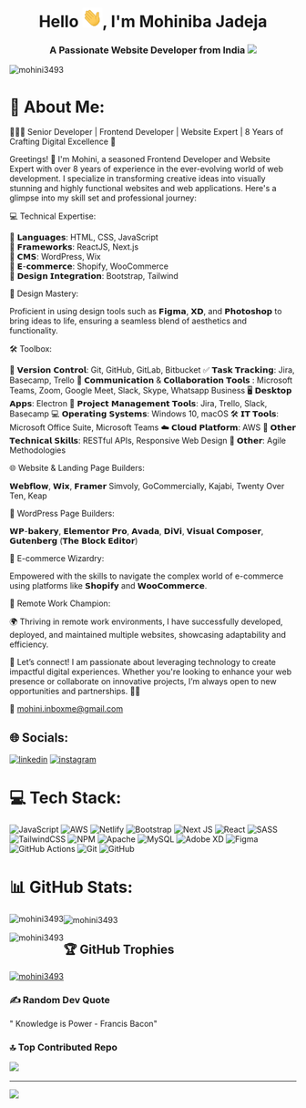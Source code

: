 <h1 align="center">Hello <img src="https://raw.githubusercontent.com/ABSphreak/ABSphreak/master/gifs/Hi.gif" width="35">, I'm Mohiniba Jadeja</h1>
<h3 align="center">A Passionate Website Developer from India <img src="https://cdn.jsdelivr.net/gh/hampusborgos/country-flags@main/svg/in.svg" width="20px"></h3>

<p align="left"> <img src="https://komarev.com/ghpvc/?username=mohini3493&label=Profile%20views&color=0e75b6&style=flat" alt="mohini3493" /> </p>

# 💫 About Me:

👩🏻‍💻 Senior Developer | Frontend Developer | Website Expert | 8 Years of Crafting Digital Excellence 🚀

Greetings! 👋 I'm Mohini, a seasoned Frontend Developer and Website Expert with over 8 years of experience in the ever-evolving world of web development. I specialize in transforming creative ideas into visually stunning and highly functional websites and web applications. Here's a glimpse into my skill set and professional journey:

💻 Technical Expertise:

📌 𝗟𝗮𝗻𝗴𝘂𝗮𝗴𝗲𝘀: HTML, CSS, JavaScript<br>
📌 𝗙𝗿𝗮𝗺𝗲𝘄𝗼𝗿𝗸𝘀: ReactJS, Next.js<br>
📌 𝗖𝗠𝗦: WordPress, Wix<br>
📌 𝗘-𝗰𝗼𝗺𝗺𝗲𝗿𝗰𝗲: Shopify, WooCommerce<br>
📌 𝗗𝗲𝘀𝗶𝗴𝗻 𝗜𝗻𝘁𝗲𝗴𝗿𝗮𝘁𝗶𝗼𝗻: Bootstrap, Tailwind

🎨 Design Mastery:

Proficient in using design tools such as 𝗙𝗶𝗴𝗺𝗮, 𝗫𝗗, and 𝗣𝗵𝗼𝘁𝗼𝘀𝗵𝗼𝗽 to bring ideas to life, ensuring a seamless blend of aesthetics and functionality.

🛠️ Toolbox:

🔄 𝗩𝗲𝗿𝘀𝗶𝗼𝗻 𝗖𝗼𝗻𝘁𝗿𝗼𝗹: Git, GitHub, GitLab, Bitbucket
✅ 𝗧𝗮𝘀𝗸 𝗧𝗿𝗮𝗰𝗸𝗶𝗻𝗴: Jira, Basecamp, Trello
💬 𝗖𝗼𝗺𝗺𝘂𝗻𝗶𝗰𝗮𝘁𝗶𝗼𝗻 & 𝗖𝗼𝗹𝗹𝗮𝗯𝗼𝗿𝗮𝘁𝗶𝗼𝗻 𝗧𝗼𝗼𝗹𝘀 : Microsoft Teams, Zoom, Google Meet, Slack, Skype, Whatsapp Business
🖥️ 𝗗𝗲𝘀𝗸𝘁𝗼𝗽 𝗔𝗽𝗽𝘀: Electron
📌 𝗣𝗿𝗼𝗷𝗲𝗰𝘁 𝗠𝗮𝗻𝗮𝗴𝗲𝗺𝗲𝗻𝘁 𝗧𝗼𝗼𝗹𝘀: Jira, Trello, Slack, Basecamp
💻 𝗢𝗽𝗲𝗿𝗮𝘁𝗶𝗻𝗴 𝗦𝘆𝘀𝘁𝗲𝗺𝘀: Windows 10, macOS
🛠 𝗜𝗧 𝗧𝗼𝗼𝗹𝘀: Microsoft Office Suite, Microsoft Teams
☁️ 𝗖𝗹𝗼𝘂𝗱 𝗣𝗹𝗮𝘁𝗳𝗼𝗿𝗺: AWS
🔗 𝗢𝘁𝗵𝗲𝗿 𝗧𝗲𝗰𝗵𝗻𝗶𝗰𝗮𝗹 𝗦𝗸𝗶𝗹𝗹𝘀: RESTful APIs, Responsive Web Design
🚀 𝗢𝘁𝗵𝗲𝗿: Agile Methodologies

🌐 Website & Landing Page Builders:

𝗪𝗲𝗯𝗳𝗹𝗼𝘄, 𝗪𝗶𝘅, 𝗙𝗿𝗮𝗺𝗲𝗿
Simvoly, GoCommercially, Kajabi, Twenty Over Ten, Keap

🚀 WordPress Page Builders:

𝗪𝗣-𝗯𝗮𝗸𝗲𝗿𝘆, 𝗘𝗹𝗲𝗺𝗲𝗻𝘁𝗼𝗿 𝗣𝗿𝗼, 𝗔𝘃𝗮𝗱𝗮, 𝗗𝗶𝗩𝗶, 𝗩𝗶𝘀𝘂𝗮𝗹 𝗖𝗼𝗺𝗽𝗼𝘀𝗲𝗿, 𝗚𝘂𝘁𝗲𝗻𝗯𝗲𝗿𝗴 (𝗧𝗵𝗲 𝗕𝗹𝗼𝗰𝗸 𝗘𝗱𝗶𝘁𝗼𝗿)

🛒 E-commerce Wizardry:

Empowered with the skills to navigate the complex world of e-commerce using platforms like 𝗦𝗵𝗼𝗽𝗶𝗳𝘆 and 𝗪𝗼𝗼𝗖𝗼𝗺𝗺𝗲𝗿𝗰𝗲.

🏡 Remote Work Champion:

🌍 Thriving in remote work environments, I have successfully developed, deployed, and maintained multiple websites, showcasing adaptability and efficiency.

🚀 Let’s connect! I am passionate about leveraging technology to create impactful digital experiences. Whether you're looking to enhance your web presence or collaborate on innovative projects, I’m always open to new opportunities and partnerships. 🤝✨

📧 mohini.inboxme@gmail.com


## 🌐 Socials:
<p><a target="_blank" href="https://www.linkedin.com/in/mohini3493" style="display: inline-block;"><img src="https://img.shields.io/badge/linkedin-logo?style=for-the-badge&logo=linkedin&logoColor=white&color=#0a77b6" alt="linkedin" /></a>
<a target="_blank" href="https://www.instagram.com/webbymohini" style="display: inline-block;"><img src="https://img.shields.io/badge/instagram-logo?style=for-the-badge&logo=instagram&logoColor=white&color=#F35369" alt="instagram" /></a></p>

# 💻 Tech Stack:
![JavaScript](https://img.shields.io/badge/javascript-%23323330.svg?style=for-the-badge&logo=javascript&logoColor=%23F7DF1E) ![AWS](https://img.shields.io/badge/AWS-%23FF9900.svg?style=for-the-badge&logo=amazon-aws&logoColor=white) ![Netlify](https://img.shields.io/badge/netlify-%23000000.svg?style=for-the-badge&logo=netlify&logoColor=#00C7B7) ![Bootstrap](https://img.shields.io/badge/bootstrap-%238511FA.svg?style=for-the-badge&logo=bootstrap&logoColor=white) ![Next JS](https://img.shields.io/badge/Next-black?style=for-the-badge&logo=next.js&logoColor=white) ![React](https://img.shields.io/badge/react-%2320232a.svg?style=for-the-badge&logo=react&logoColor=%2361DAFB) ![SASS](https://img.shields.io/badge/SASS-hotpink.svg?style=for-the-badge&logo=SASS&logoColor=white) ![TailwindCSS](https://img.shields.io/badge/tailwindcss-%2338B2AC.svg?style=for-the-badge&logo=tailwind-css&logoColor=white) ![NPM](https://img.shields.io/badge/NPM-%23CB3837.svg?style=for-the-badge&logo=npm&logoColor=white) ![Apache](https://img.shields.io/badge/apache-%23D42029.svg?style=for-the-badge&logo=apache&logoColor=white) ![MySQL](https://img.shields.io/badge/mysql-4479A1.svg?style=for-the-badge&logo=mysql&logoColor=white) ![Adobe XD](https://img.shields.io/badge/Adobe%20XD-470137?style=for-the-badge&logo=Adobe%20XD&logoColor=#FF61F6) ![Figma](https://img.shields.io/badge/figma-%23F24E1E.svg?style=for-the-badge&logo=figma&logoColor=white) ![GitHub Actions](https://img.shields.io/badge/github%20actions-%232671E5.svg?style=for-the-badge&logo=githubactions&logoColor=white) ![Git](https://img.shields.io/badge/git-%23F05033.svg?style=for-the-badge&logo=git&logoColor=white) ![GitHub](https://img.shields.io/badge/github-%23121011.svg?style=for-the-badge&logo=github&logoColor=white)


# 📊 GitHub Stats:
<p><img align="left" src="https://github-readme-stats.vercel.app/api?username=mohini3493&show_icons=true&locale=en" alt="mohini3493" /></p>
<p><img align="center" src="https://github-readme-stats.vercel.app/api/top-langs?username=mohini3493&show_icons=true&locale=en&layout=compact" alt="mohini3493" /></p>
<p><img align="left" src="https://github-readme-streak-stats.herokuapp.com/?user=mohini3493&" alt="mohini3493" /></p>


## 🏆 GitHub Trophies
<p><a href="https://github.com/ryo-ma/github-profile-trophy"><img src="https://github-profile-trophy.vercel.app/?username=mohini3493" alt="mohini3493" /></a></p>

### ✍️ Random Dev Quote
" Knowledge is Power - Francis Bacon"

### 🔝 Top Contributed Repo
![](https://github-contributor-stats.vercel.app/api?username=mohini3493&limit=5&theme=default&combine_all_yearly_contributions=true)

---
[![](https://visitcount.itsvg.in/api?id=mohini3493&icon=1&color=3)](https://visitcount.itsvg.in)
